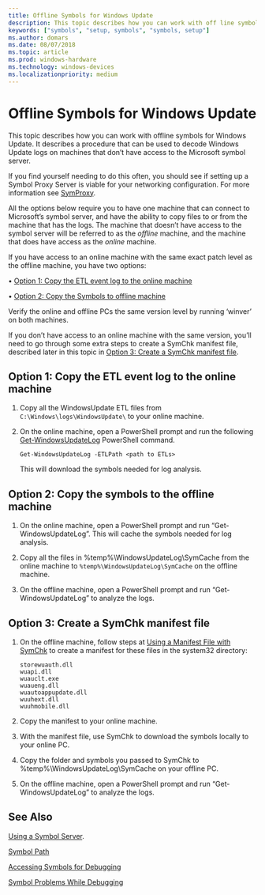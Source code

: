 ```yaml
---
title: Offline Symbols for Windows Update
description: This topic describes how you can work with off line symbols for Windows Update.
keywords: ["symbols", "setup, symbols", "symbols, setup"]
ms.author: domars
ms.date: 08/07/2018
ms.topic: article
ms.prod: windows-hardware
ms.technology: windows-devices
ms.localizationpriority: medium
---
```


# Offline Symbols for Windows Update

This topic describes how you can work with offline symbols for Windows Update. It describes a procedure that can be used to decode Windows Update logs on machines that don’t have access to the Microsoft symbol server. 

If you find yourself needing to do this often, you should see if setting up a Symbol Proxy Server is viable for your networking configuration. For more information see [SymProxy](https://docs.microsoft.com/en-us/windows-hardware/drivers/debugger/symproxy).

All the options below require you to have one machine that can connect to Microsoft’s symbol server, and have the ability to copy files to or from the machine that has the logs. The machine that doesn’t have access to the symbol server will be referred to as the *offline* machine, and the machine that does have access as the *online* machine.
 
If you have access to an online machine with the same exact patch level as the offline machine, you have two options:

•	[Option 1: Copy the ETL event log to the online machine](#ETL)

•	[Option 2: Copy the Symbols to offline machine](#OFFLINE)

Verify the online and offline PCs the same version level by running ‘winver’ on both machines.

If you don’t have access to an online machine with the same version, you’ll need to go through some extra steps to create a SymChk manifest file, described later in this topic in [Option 3: Create a SymChk manifest file](#SYMCHK).


## <span id="etl"></span><span id="ETL"></span>Option 1: Copy the ETL event log to the online machine

1. Copy all the WindowsUpdate ETL files from ```C:\Windows\logs\WindowsUpdate\``` to your online machine.

2. On the online machine, open a PowerShell prompt and run the following [Get-WindowsUpdateLog](https://docs.microsoft.com/powershell/module/windowsupdate/get-windowsupdatelog?view=win10-ps) PowerShell command. 
   ```
   Get-WindowsUpdateLog -ETLPath <path to ETLs>
   ```
   This will download the symbols needed for log analysis.


## <span id="offline"></span><span id="OFFLINE"></span>Option 2: Copy the symbols to the offline machine

1. On the online machine, open a PowerShell prompt and run “Get-WindowsUpdateLog”. This will cache the symbols needed for log analysis.

2. Copy all the files in %temp%\WindowsUpdateLog\SymCache from the online machine to ```%temp%\WindowsUpdateLog\SymCache``` on the offline machine.

3. On the offline machine, open a PowerShell prompt and run “Get-WindowsUpdateLog” to analyze the logs.


## <span id="symchk"></span><span id="SYMCHK"></span>Option 3: Create a SymChk manifest file

1.	On the offline machine, follow steps at [Using a Manifest File with SymChk](https://docs.microsoft.com/en-us/windows-hardware/drivers/debugger/using-a-manifest-file-with-symchk) to create a manifest for these files in the system32 directory:

    ```
    storewuauth.dll
    wuapi.dll
    wuauclt.exe
    wuaueng.dll
    wuautoappupdate.dll
    wuuhext.dll
    wuuhmobile.dll
    ```

2.	Copy the manifest to your online machine.

3.	With the manifest file, use SymChk to download the symbols locally to your online PC. 

4.	Copy the folder and symbols you passed to SymChk to %temp%\WindowsUpdateLog\SymCache on your offline PC.
 
5. On the offline machine, open a PowerShell prompt and run “Get-WindowsUpdateLog” to analyze the logs.

 



## See Also

[Using a Symbol Server](using-a-symbol-server.md).

[Symbol Path](symbol-path.md) 

[Accessing Symbols for Debugging](accessing-symbols-for-debugging.md)

[Symbol Problems While Debugging](symbol-problems-while-debugging.md)
 





